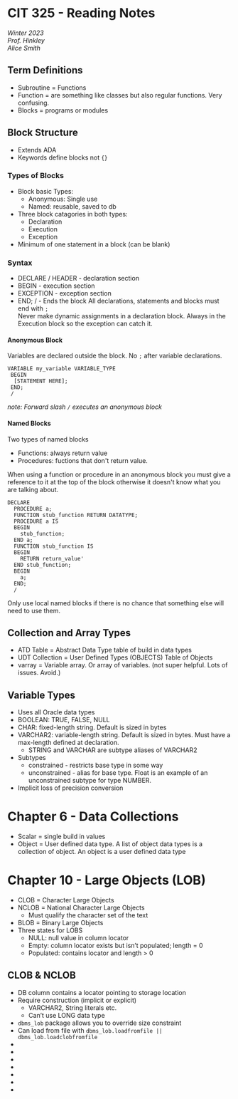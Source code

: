 # CIT 325 - Reading Notes
*Winter 2023*  
*Prof. Hinkley*  
*Alice Smith*

## Term Definitions
- Subroutine = Functions
- Function = are something like classes but also regular functions. Very confusing.
- Blocks = programs or modules


## Block Structure
- Extends ADA
- Keywords define blocks not `{}`
### Types of Blocks
- Block basic Types:
  - Anonymous: Single use
  - Named: reusable, saved to db
- Three block catagories in both types:
  - Declaration
  - Execution
  - Exception
- Minimum of one statement in a block (can be blank)
### Syntax
- DECLARE / HEADER - declaration section
- BEGIN - execution section
- EXCEPTION - exception section
- END; / - Ends the block
All declarations, statements and blocks must end with `;`  
Never make dynamic assignments in a declaration block. Always in the Execution block so the exception can catch it.  
  
#### Anonymous Block
Variables are declared outside the block. No `;` after variable declarations.  

```
VARIABLE my_variable VARIABLE_TYPE
 BEGIN
  [STATEMENT HERE];
 END;
 /
```
*note: Forward slash `/` executes an anonymous block*

#### Named Blocks
Two types of named blocks
- Functions: always return value
- Procedures: fuctions that don't return value. 

When using a function or procedure in an anonymous block you must give a reference to it at the top of the block otherwise it doesn't know what you are talking about. 
```
DECLARE
  PROCEDURE a;
  FUNCTION stub_function RETURN DATATYPE;
  PROCEDURE a IS
  BEGIN
    stub_function;
  END a;
  FUNCTION stub_function IS
  BEGIN
    RETURN return_value'
  END stub_function;
  BEGIN
    a;
  END;
  /
```
Only use local named blocks if there is no chance that something else will need to use them.

## Collection and Array Types
- ATD Table = Abstract Data Type table of build in data types
- UDT Collection = User Defined Types (OBJECTS) Table of Objects
- varray = Variable array. Or array of variables. (not super helpful. Lots of issues. Avoid.)

 
## Variable Types
- Uses all Oracle data types
- BOOLEAN: TRUE, FALSE, NULL
- CHAR: fixed-length string. Default is sized in bytes
- VARCHAR2: variable-length string. Default is sized in bytes. Must have a max-length defined at declaration.
  - STRING and VARCHAR are subtype aliases of VARCHAR2 
- Subtypes
  - constrained - restricts base type in some way
  - unconstrained - alias for base type. Float is an example of an unconstrained subtype for type NUMBER.
- Implicit loss of precision conversion

# Chapter 6 - Data Collections
-  Scalar = single build in values
- Object = User defined data type. 
A list of object data types is a collection of object. An object is a user defined data type 

# Chapter 10 - Large Objects (LOB)
- CLOB = Character Large Objects
- NCLOB = National Character Large Objects
  - Must qualify the character set of the text 
- BLOB = Binary Large Objects
- Three states for LOBS
  - NULL: null value in column locator
  - Empty: column locator exists but isn’t populated; length = 0
  - Populated: contains locator and length > 0
## CLOB & NCLOB
- DB column contains a locator pointing to storage location
- Require construction (implicit or explicit) 
  - VARCHAR2, String literals etc.
  - Can’t use LONG data type
- `dbms_lob` package allows you to override size constraint
- Can load from file with `dbms_lob.loadfromfile || dbms_lob.loadclobfromfile`
- 
- 
- 
- 
- 
- 
- 